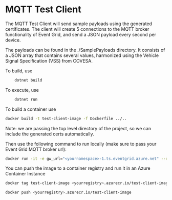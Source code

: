 # MQTT Test Client

The MQTT Test Client will send sample payloads using the generated certificates. The client will create 5 connections to the MQTT broker functionality
of Event Grid, and send a JSON payload every second per device.

The payloads can be found in the ./SamplePayloads directory. It consists of a JSON array that contains several values, harmonized using the
Vehicle Signal Specification (VSS) from COVESA.

To build, use

```bash
    dotnet build
```

To execute, use

```bash
    dotnet run
```

To build a container use

```bash
docker build -t test-client-image -f Dockerfile ../..
```

Note: we are passing the top level directory of the project, so we can include the generated certs automatically.

Then use the following command to run locally (make sure to pass your Event Grid MQTT broker url):

```bash
docker run -it -e gw_url="<yournamespace>-1.ts.eventgrid.azure.net" --rm test-client-image
```

You can push the image to a container registry and run it in an Azure Container Instance

```bash
docker tag test-client-image <yourregistry>.azurecr.io/test-client-image

docker push <yourregistry>.azurecr.io/test-client-image
```
